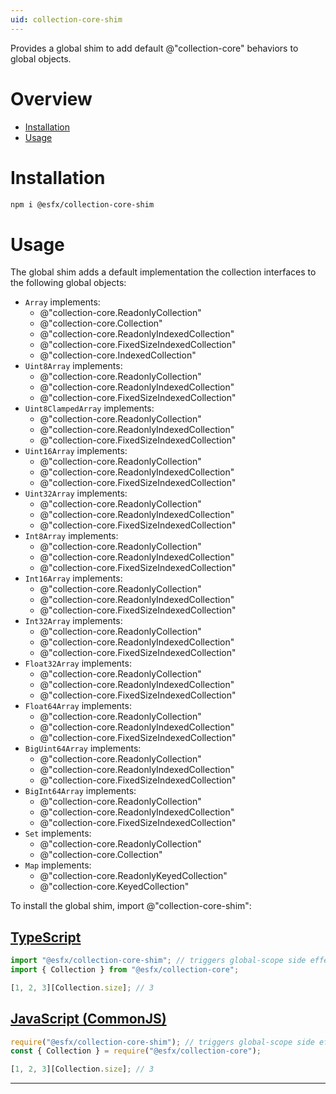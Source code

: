 ```yaml
---
uid: collection-core-shim
---
```


Provides a global shim to add default @"collection-core" behaviors to global objects.

# Overview

* [Installation](#installation)
* [Usage](#usage)

# Installation

```sh
npm i @esfx/collection-core-shim
```

# Usage

The global shim adds a default implementation the collection interfaces to the following global objects:

- `Array` implements:
  - @"collection-core.ReadonlyCollection"
  - @"collection-core.Collection"
  - @"collection-core.ReadonlyIndexedCollection"
  - @"collection-core.FixedSizeIndexedCollection"
  - @"collection-core.IndexedCollection"
- `Uint8Array` implements:
  - @"collection-core.ReadonlyCollection"
  - @"collection-core.ReadonlyIndexedCollection"
  - @"collection-core.FixedSizeIndexedCollection"
- `Uint8ClampedArray` implements:
  - @"collection-core.ReadonlyCollection"
  - @"collection-core.ReadonlyIndexedCollection"
  - @"collection-core.FixedSizeIndexedCollection"
- `Uint16Array` implements:
  - @"collection-core.ReadonlyCollection"
  - @"collection-core.ReadonlyIndexedCollection"
  - @"collection-core.FixedSizeIndexedCollection"
- `Uint32Array` implements:
  - @"collection-core.ReadonlyCollection"
  - @"collection-core.ReadonlyIndexedCollection"
  - @"collection-core.FixedSizeIndexedCollection"
- `Int8Array` implements:
  - @"collection-core.ReadonlyCollection"
  - @"collection-core.ReadonlyIndexedCollection"
  - @"collection-core.FixedSizeIndexedCollection"
- `Int16Array` implements:
  - @"collection-core.ReadonlyCollection"
  - @"collection-core.ReadonlyIndexedCollection"
  - @"collection-core.FixedSizeIndexedCollection"
- `Int32Array` implements:
  - @"collection-core.ReadonlyCollection"
  - @"collection-core.ReadonlyIndexedCollection"
  - @"collection-core.FixedSizeIndexedCollection"
- `Float32Array` implements:
  - @"collection-core.ReadonlyCollection"
  - @"collection-core.ReadonlyIndexedCollection"
  - @"collection-core.FixedSizeIndexedCollection"
- `Float64Array` implements:
  - @"collection-core.ReadonlyCollection"
  - @"collection-core.ReadonlyIndexedCollection"
  - @"collection-core.FixedSizeIndexedCollection"
- `BigUint64Array` implements:
  - @"collection-core.ReadonlyCollection"
  - @"collection-core.ReadonlyIndexedCollection"
  - @"collection-core.FixedSizeIndexedCollection"
- `BigInt64Array` implements:
  - @"collection-core.ReadonlyCollection"
  - @"collection-core.ReadonlyIndexedCollection"
  - @"collection-core.FixedSizeIndexedCollection"
- `Set` implements:
  - @"collection-core.ReadonlyCollection"
  - @"collection-core.Collection"
- `Map` implements:
  - @"collection-core.ReadonlyKeyedCollection"
  - @"collection-core.KeyedCollection"

To install the global shim, import @"collection-core-shim":

## [TypeScript](#tab/ts)
```ts
import "@esfx/collection-core-shim"; // triggers global-scope side effects
import { Collection } from "@esfx/collection-core";

[1, 2, 3][Collection.size]; // 3
```

## [JavaScript (CommonJS)](#tab/js)
```js
require("@esfx/collection-core-shim"); // triggers global-scope side effects
const { Collection } = require("@esfx/collection-core");

[1, 2, 3][Collection.size]; // 3
```

***
